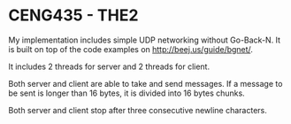 # CENG435 - THE2

My implementation includes simple UDP networking without Go-Back-N. It is built on top of the code examples on http://beej.us/guide/bgnet/.

It includes 2 threads for server and 2 threads for client.

Both server and client are able to take and send messages. If a message to be sent is longer than 16 bytes, it is divided into 16 bytes chunks.

Both server and client stop after three consecutive newline characters.


